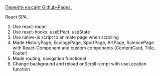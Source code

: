 [Перейти на сайт Github-Pages.](https://coelilumenus.github.io/historyCalendar/)

React SPA.
 1. Use react-router
 2. Use react-hooks: useEffect, useState
 3. Use native-js script to animate page when scrolling
 4. Made HistoryPage, EcologyPage, SportPage, ArtPage, SciencePage with React-Component and custom components (ContentCard, Title,  Footer)
 5. Made routing, navigation functional
 6. Change background and reload onScroll-script with useLocation function
